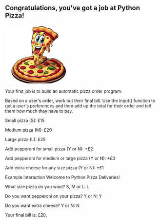 ## Congratulations, you've got a job at Python Pizza! 

![pizza_image.jpeg](pizza_image.jpeg)

Your first job is to build an automatic pizza order program.

Based on a user's order, work out their final bill. Use the input() function to get a user's preferences and then add up the total for their order and tell them how much they have to pay.

Small pizza (S): £15

Medium pizza (M): £20

Large pizza (L): £25

Add pepperoni for small pizza (Y or N): +£2

Add pepperoni for medium or large pizza (Y or N): +£3

Add extra cheese for any size pizza (Y or N): +£1

Example Interaction
Welcome to Python Pizza Deliveries!

What size pizza do you want? S, M or L: L

Do you want pepperoni on your pizza? Y or N: Y

Do you want extra cheese? Y or N: N

Your final bill is: £28.
